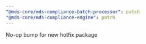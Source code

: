 ```yaml
---
"@mds-core/mds-compliance-batch-processor": patch
"@mds-core/mds-compliance-engine": patch
---
```


No-op bump for new hotfix package
